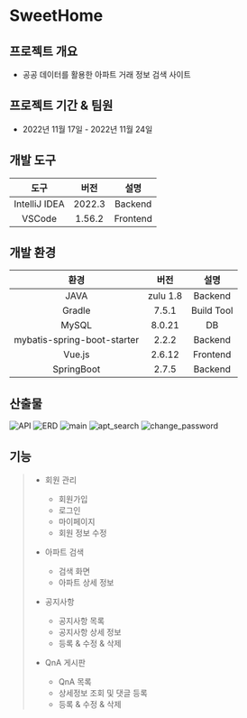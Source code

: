 # SweetHome

## 프로젝트 개요

- 공공 데이터를 활용한 아파트 거래 정보 검색 사이트

## 프로젝트 기간 & 팀원

- 2022년 11월 17일 - 2022년 11월 24일

## 개발 도구

|     도구      |  버전  |   설명   |
| :-----------: | :----: | :------: |
| IntelliJ IDEA | 2022.3 | Backend  |
|    VSCode     | 1.56.2 | Frontend |

## 개발 환경

|    환경    |   버전   |   설명   |
| :--------: | :------: | :------: |
| JAVA | zulu 1.8 | Backend |
| Gradle | 7.5.1 | Build Tool |
| MySQL | 8.0.21 | DB |
| mybatis-spring-boot-starter | 2.2.2 | Backend |
| Vue.js | 2.6.12 | Frontend |
| SpringBoot | 2.7.5 | Backend |

## 산출물
![API](https://user-images.githubusercontent.com/110278377/211588350-778d2394-562a-4236-9b79-ec8996e532fd.PNG)
![ERD](https://user-images.githubusercontent.com/110278377/211588366-3fa254b4-43af-4f7d-860f-8708bdb86e94.PNG)
![main](https://user-images.githubusercontent.com/110278377/211588398-7245eb7f-7089-4471-b8bf-c0892435fed7.PNG)
![apt_search](https://user-images.githubusercontent.com/110278377/211588375-c9261ff6-65d2-4732-9866-de51ad3d9dc8.PNG)
![change_password](https://user-images.githubusercontent.com/110278377/211588383-2997ffe1-d365-48d1-a413-27793eff631c.PNG)

## 기능

> - 회원 관리
>
>   - 회원가입
>   - 로그인
>   - 마이페이지
>   - 회원 정보 수정
>
> - 아파트 검색
>
>   - 검색 화면
>   - 아파트 상세 정보
>
> - 공지사항
>
>   - 공지사항 목록
>   - 공지사항 상세 정보
>   - 등록 & 수정 & 삭제
>
> - QnA 게시판
>   - QnA 목록
>   - 상세정보 조회 및 댓글 등록
>   - 등록 & 수정 & 삭제
